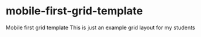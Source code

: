 # mobile-first-grid-template
Mobile first grid template
This is just an example grid layout for my students
